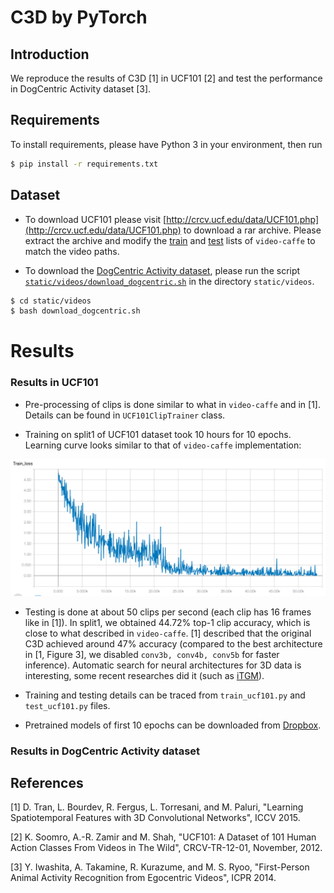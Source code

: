 C3D by PyTorch
=====

## Introduction
We reproduce the results of C3D [1] in UCF101 [2] and test the performance in DogCentric Activity dataset [3].

## Requirements

To install requirements, please have Python 3 in your environment, then run

```bash
$ pip install -r requirements.txt
```

## Dataset

* To download UCF101 please visit [http://crcv.ucf.edu/data/UCF101.php](http://crcv.ucf.edu/data/UCF101.php) to download a rar archive.
Please extract the archive and modify the [train](https://github.com/chuckcho/video-caffe/blob/master/examples/c3d_ucf101/c3d_ucf101_train_split1.txt) and [test](https://github.com/chuckcho/video-caffe/blob/master/examples/c3d_ucf101/c3d_ucf101_test_split1.txt) lists of `video-caffe` to match the video paths.

* To download the [DogCentric Activity dataset](http://robotics.ait.kyushu-u.ac.jp/yumi/db/first_dog.html), please run the script [`static/videos/download_dogcentric.sh`](./static/videos/download_dogcentric.sh) in the directory `static/videos`.

```bash
$ cd static/videos
$ bash download_dogcentric.sh
```

# Results
### Results in UCF101

* Pre-processing of clips is done similar to what in `video-caffe` and in [1].
Details can be found in `UCF101ClipTrainer` class.

* Training on split1 of UCF101 dataset took 10 hours for 10 epochs. Learning curve looks similar to that of `video-caffe` implementation:

![UCF101 Learning curve](./static/train_loss.png)

* Testing is done at about 50 clips per second (each clip has 16 frames like in [1]).
In split1, we obtained 44.72% top-1 clip accuracy, which is close to what described in `video-caffe`.
[1] described that the original C3D achieved around 47% accuracy (compared to the best architecture in [1, Figure 3], we disabled `conv3b, conv4b, conv5b` for faster inference).
Automatic search for neural architectures for 3D data is interesting, some recent researches did it (such as [iTGM](https://arxiv.org/pdf/1811.10636.pdf)).

* Training and testing details can be traced from `train_ucf101.py` and `test_ucf101.py` files.

* Pretrained models of first 10 epochs can be downloaded from [Dropbox](https://www.dropbox.com/sh/mzr9fazsfkfjpyx/AAAUU2R31galLpRrK97QOjBEa?dl=0).

### Results in DogCentric Activity dataset

## References

[1] D. Tran, L. Bourdev, R. Fergus, L. Torresani, and M. Paluri, "Learning Spatiotemporal Features with 3D Convolutional Networks", ICCV 2015.

[2] K. Soomro, A.-R. Zamir and M. Shah, "UCF101: A Dataset of 101 Human Action Classes From Videos in The Wild", CRCV-TR-12-01, November, 2012. 

[3] Y. Iwashita, A. Takamine, R. Kurazume, and M. S. Ryoo, "First-Person Animal Activity Recognition from Egocentric Videos", ICPR 2014. 
